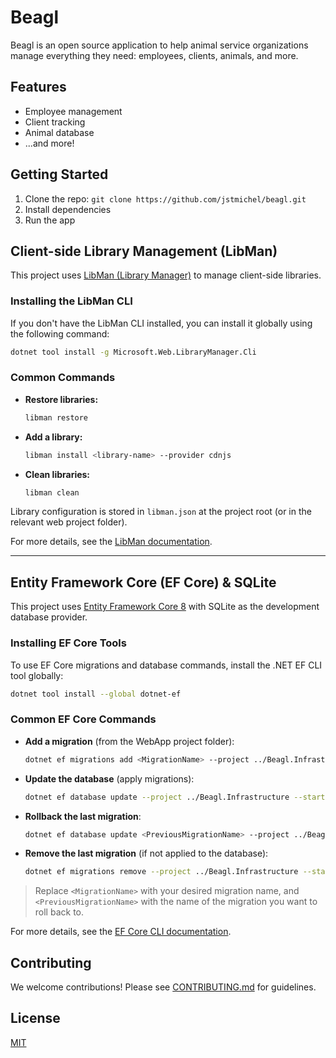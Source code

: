 # Beagl

Beagl is an open source application to help animal service organizations manage everything they need: employees, clients, animals, and more.

## Features

- Employee management
- Client tracking
- Animal database
- ...and more!

## Getting Started

1. Clone the repo: `git clone https://github.com/jstmichel/beagl.git`
2. Install dependencies
3. Run the app

## Client-side Library Management (LibMan)

This project uses [LibMan (Library Manager)](https://learn.microsoft.com/en-us/aspnet/core/client-side/libman/) to manage client-side libraries.

### Installing the LibMan CLI

If you don't have the LibMan CLI installed, you can install it globally using the following command:

```sh
dotnet tool install -g Microsoft.Web.LibraryManager.Cli
```

### Common Commands

- **Restore libraries:**
  ```sh
  libman restore
  ```
- **Add a library:**
  ```sh
  libman install <library-name> --provider cdnjs
  ```
- **Clean libraries:**
  ```sh
  libman clean
  ```

Library configuration is stored in `libman.json` at the project root (or in the relevant web project folder).

For more details, see the [LibMan documentation](https://learn.microsoft.com/en-us/aspnet/core/client-side/libman/libman-cli).

---

## Entity Framework Core (EF Core) & SQLite

This project uses [Entity Framework Core 8](https://learn.microsoft.com/en-us/ef/core/) with SQLite as the development database provider.

### Installing EF Core Tools

To use EF Core migrations and database commands, install the .NET EF CLI tool globally:

```sh
dotnet tool install --global dotnet-ef
```

### Common EF Core Commands

- **Add a migration** (from the WebApp project folder):
  ```sh
  dotnet ef migrations add <MigrationName> --project ../Beagl.Infrastructure --startup-project .
  ```
- **Update the database** (apply migrations):
  ```sh
  dotnet ef database update --project ../Beagl.Infrastructure --startup-project .
  ```
- **Rollback the last migration**:
  ```sh
  dotnet ef database update <PreviousMigrationName> --project ../Beagl.Infrastructure --startup-project .
  ```
- **Remove the last migration** (if not applied to the database):
  ```sh
  dotnet ef migrations remove --project ../Beagl.Infrastructure --startup-project .
  ```

> Replace `<MigrationName>` with your desired migration name, and `<PreviousMigrationName>` with the name of the migration you want to roll back to.

For more details, see the [EF Core CLI documentation](https://learn.microsoft.com/en-us/ef/core/cli/dotnet).

## Contributing

We welcome contributions! Please see [CONTRIBUTING.md](CONTRIBUTING.md) for guidelines.

## License

[MIT](LICENSE)
